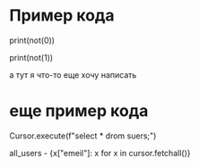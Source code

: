 
# Пример кода

print(not(0))

print(not(1))

а тут я что-то еще хочу написать

# еще пример кода

Cursor.execute(f"select * drom suers;")

all_users - {x["emeil"]: x for x in cursor.fetchall()}
